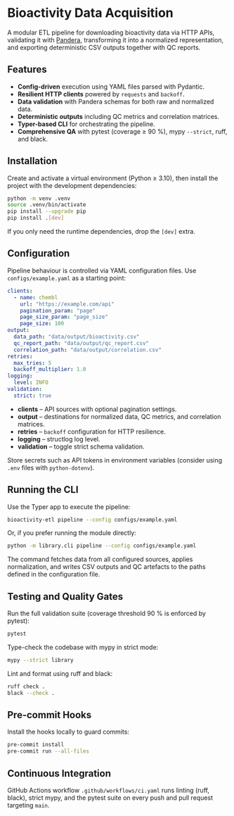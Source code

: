 # Bioactivity Data Acquisition

A modular ETL pipeline for downloading bioactivity data via HTTP APIs, validating it with
[Pandera](https://pandera.readthedocs.io/), transforming it into a normalized representation, and
exporting deterministic CSV outputs together with QC reports.

## Features

- **Config-driven** execution using YAML files parsed with Pydantic.
- **Resilient HTTP clients** powered by `requests` and `backoff`.
- **Data validation** with Pandera schemas for both raw and normalized data.
- **Deterministic outputs** including QC metrics and correlation matrices.
- **Typer-based CLI** for orchestrating the pipeline.
- **Comprehensive QA** with pytest (coverage ≥ 90 %), mypy `--strict`, ruff, and black.

## Installation

Create and activate a virtual environment (Python ≥ 3.10), then install the project with the
development dependencies:

```bash
python -m venv .venv
source .venv/bin/activate
pip install --upgrade pip
pip install .[dev]
```

If you only need the runtime dependencies, drop the `[dev]` extra.

## Configuration

Pipeline behaviour is controlled via YAML configuration files. Use `configs/example.yaml` as a
starting point:

```yaml
clients:
  - name: chembl
    url: "https://example.com/api"
    pagination_param: "page"
    page_size_param: "page_size"
    page_size: 100
output:
  data_path: "data/output/bioactivity.csv"
  qc_report_path: "data/output/qc_report.csv"
  correlation_path: "data/output/correlation.csv"
retries:
  max_tries: 5
  backoff_multiplier: 1.0
logging:
  level: INFO
validation:
  strict: true
```

- **clients** – API sources with optional pagination settings.
- **output** – destinations for normalized data, QC metrics, and correlation matrices.
- **retries** – `backoff` configuration for HTTP resilience.
- **logging** – structlog log level.
- **validation** – toggle strict schema validation.

Store secrets such as API tokens in environment variables (consider using `.env` files with
`python-dotenv`).

## Running the CLI

Use the Typer app to execute the pipeline:

```bash
bioactivity-etl pipeline --config configs/example.yaml
```

Or, if you prefer running the module directly:

```bash
python -m library.cli pipeline --config configs/example.yaml
```

The command fetches data from all configured sources, applies normalization, and writes CSV outputs
and QC artefacts to the paths defined in the configuration file.

## Testing and Quality Gates

Run the full validation suite (coverage threshold 90 % is enforced by pytest):

```bash
pytest
```

Type-check the codebase with mypy in strict mode:

```bash
mypy --strict library
```

Lint and format using ruff and black:

```bash
ruff check .
black --check .
```

## Pre-commit Hooks

Install the hooks locally to guard commits:

```bash
pre-commit install
pre-commit run --all-files
```

## Continuous Integration

GitHub Actions workflow `.github/workflows/ci.yaml` runs linting (ruff, black), strict mypy, and the
pytest suite on every push and pull request targeting `main`.